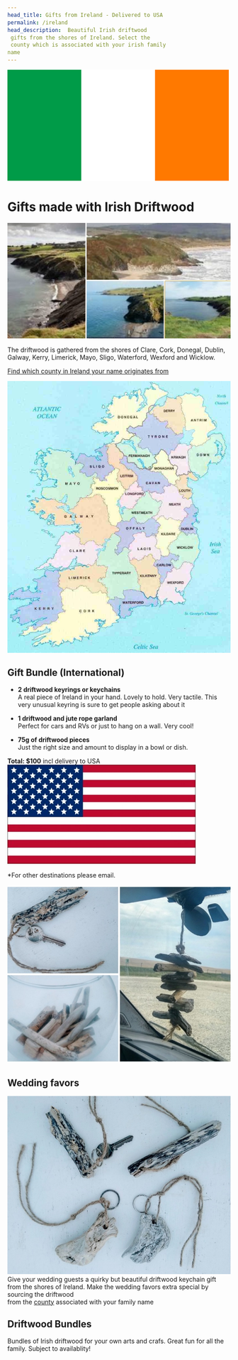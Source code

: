 ```yaml
---
head_title: Gifts from Ireland - Delivered to USA
permalink: /ireland
head_description:  Beautiful Irish driftwood
 gifts from the shores of Ireland. Select the
 county which is associated with your irish family 
name
---
```


<IMG alt='Driftwood Art, Crafts and Gifts from Ireland' SRC='/ireland-flag-small.jpg' />


# Gifts made with Irish Driftwood 

![Coastline of Ireland](/assets/images/ireland1.jpg)

The driftwood is gathered from the shores of
 Clare, Cork, Donegal, Dublin, Galway, 
Kerry, Limerick, Mayo, Sligo, Waterford,
 Wexford and Wicklow.

[Find which county in Ireland your name originates from](/irish-american-names)

<a href="/irish-american-names"><img title="Counties of Ireland" src="/counties-of-ireland2.jpg" class="big" /></a>


## Gift Bundle (International)
- __2 driftwood keyrings or keychains__ <br/>
A real piece of Ireland in your hand.
Lovely to hold.  Very tactile. This very unusual keyring is sure to get 
people asking about it

- __1 driftwood and jute rope garland__ <br/>
Perfect for cars and RVs or just to hang on a wall. Very cool!

- __75g of driftwood pieces__ <br/>
Just the right size and amount to display in a bowl or dish.

__Total: $100__ incl delivery to USA <img src="/usa-flag-small.jpg" title="USA Irish American" class="flag-icon" />


*For other destinations please email.

![Irish gifts](/assets/images/bundle-680.jpg)


## Wedding favors
![Iish Wedding Favor Gift from Ireland](/assets/images/keyring2-680.jpg)
Give your wedding guests a quirky but beautiful 
driftwood keychain gift from the shores of Ireland. 
Make the wedding favors extra special by sourcing the driftwood  
from the <a href="/irish-american-names">county</a> associated with your family name


## Driftwood Bundles 
Bundles of Irish driftwood for your own arts and crafs. Great fun for all the family. Subject to availablity!

